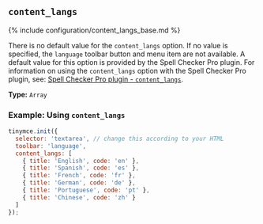 ## `content_langs`

{% include configuration/content_langs_base.md %}

There is no default value for the `content_langs` option. If no value is specified, the `language` toolbar button and menu item are not available. A default value for this option is provided by the Spell Checker Pro plugin. For information on using the `content_langs` option with the Spell Checker Pro plugin, see: [Spell Checker Pro plugin - `content_langs`]({{site.baseurl}}/plugins/premium/tinymcespellchecker/#content_langs).

**Type:** `Array`

### Example: Using `content_langs`

```js
tinymce.init({
  selector: 'textarea', // change this according to your HTML
  toolbar: 'language',
  content_langs: [
    { title: 'English', code: 'en' },
    { title: 'Spanish', code: 'es' },
    { title: 'French', code: 'fr' },
    { title: 'German', code: 'de' },
    { title: 'Portuguese', code: 'pt' },
    { title: 'Chinese', code: 'zh' }
  ]
});
```
